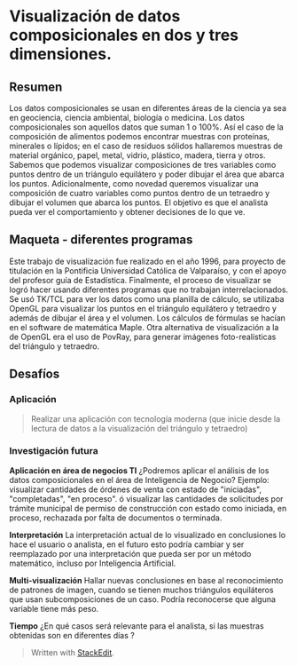 
# Visualización de datos composicionales en dos y tres dimensiones.

## Resumen

Los datos composicionales se usan en diferentes áreas de la ciencia ya sea en geociencia, ciencia ambiental, biología o medicina.  Los datos composicionales son aquellos datos que suman 1 o 100%.   Así el caso de la composición de alimentos podemos encontrar muestras con proteínas, minerales o lípidos; en el caso de residuos sólidos hallaremos muestras de material orgánico, papel, metal, vidrio, plástico, madera, tierra y otros.
   Sabemos que podemos visualizar composiciones de tres variables  como puntos dentro de un triángulo equilátero y poder dibujar el área que abarca los puntos.  Adicionalmente, como  novedad queremos visualizar una composición de cuatro variables como puntos dentro de un tetraedro y dibujar el volumen que abarca los puntos.
   El objetivo es que el analista pueda ver el comportamiento y obtener decisiones de lo que ve.
           
## Maqueta - diferentes programas
Este trabajo de visualización fue realizado en el año 1996, para proyecto de titulación en la Pontificia Universidad Católica de Valparaíso, y con el apoyo del profesor guía de Estadística.
    Finalmente, el proceso de visualizar se logró hacer usando diferentes programas que no trabajan interrelacionados.  
         Se usó TK/TCL para ver los datos como una planilla de cálculo, se utilizaba OpenGL para visualizar los puntos en el triángulo equilátero y tetraedro y además de dibujar el área y el volumen.  Los cálculos de fórmulas se hacían en el software de matemática Maple.  Otra alternativa de visualización a la de OpenGL era el uso de PovRay, para generar imágenes foto-realísticas del triángulo y tetraedro.  
    
       
## Desafíos
### Aplicación
>Realizar una aplicación con tecnología moderna (que inicie desde la lectura de datos a la visualización del triángulo y tetraedro)

### Investigación futura

**Aplicación en área de negocios TI**
        ¿Podremos aplicar el análisis de los datos composicionales en el área de Inteligencia de Negocio?  Ejemplo: visualizar cantidades de órdenes de venta con estado de "iniciadas", "completadas", "en proceso". ó visualizar las cantidades de solicitudes por trámite municipal de permiso de construcción con estado como iniciada, en proceso, rechazada por falta de documentos o terminada.
          	
**Interpretación**
      La interpretación actual de lo visualizado en conclusiones lo hace el usuario o analista, en el futuro esto podría cambiar y ser reemplazado por una interpretación que pueda ser por un método matemático, incluso por Inteligencia Artificial.

**Multi-visualización**
     Hallar nuevas conclusiones en base al reconocimiento de patrones de imagen, cuando se tienen muchos triángulos equiláteros que usan subcomposiciones de un caso.  Podría reconocerse que alguna variable tiene más peso.  
          
**Tiempo**
  ¿En qué casos será relevante para el analista, si las muestras obtenidas son en diferentes días ?

> Written with [StackEdit](https://stackedit.io/).
